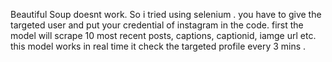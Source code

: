Beautiful Soup doesnt work. So i tried using selenium .
you have to give the targeted user and put your credential of instagram in the code.
first the model will scrape 10 most recent posts, captions, captionid, iamge url etc.
this model works in real time it check the targeted profile every 3 mins . 
